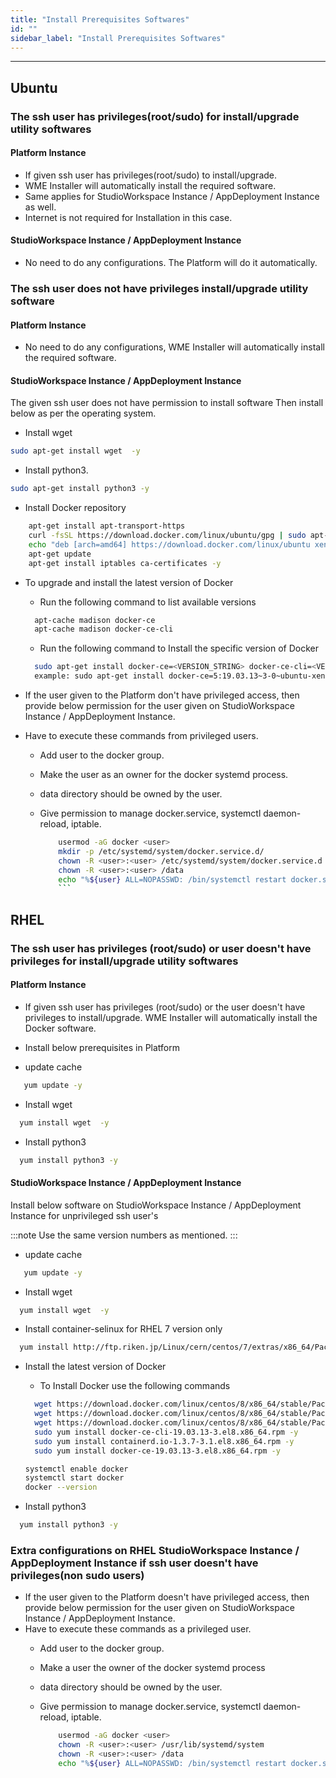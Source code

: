 ```yaml
---
title: "Install Prerequisites Softwares"
id: ""
sidebar_label: "Install Prerequisites Softwares"
---
```

---

## Ubuntu

### The ssh user has privileges(root/sudo) for install/upgrade utility softwares

#### Platform Instance

- If given ssh user has privileges(root/sudo) to install/upgrade.
- WME Installer will automatically install the required software.
- Same applies for StudioWorkspace Instance / AppDeployment Instance as well.
- Internet is not required for Installation in this case.

#### StudioWorkspace Instance / AppDeployment Instance

- No need to do any configurations. The Platform will do it automatically.

### The ssh user does not have privileges install/upgrade utility software

#### Platform Instance

- No need to do any configurations, WME Installer will automatically install the required software.

#### StudioWorkspace Instance / AppDeployment Instance

The given ssh user does not have permission to install software Then install below as per the operating system.

- Install  wget

```bash
sudo apt-get install wget  -y
```

- Install python3.

```bash
sudo apt-get install python3 -y
```

- Install Docker repository

```bash
    apt-get install apt-transport-https
    curl -fsSL https://download.docker.com/linux/ubuntu/gpg | sudo apt-key add -
    echo "deb [arch=amd64] https://download.docker.com/linux/ubuntu xenial stable" > /etc/apt/sources.list.d/docker.list
    apt-get update  
    apt-get install iptables ca-certificates -y
```

- To upgrade and install the latest version of Docker
  - Run the following command to list available versions

  ```bash
    apt-cache madison docker-ce
    apt-cache madison docker-ce-cli
  ```

  - Run the following command to Install the specific version of Docker

  ```bash
    sudo apt-get install docker-ce=<VERSION_STRING> docker-ce-cli=<VERSION_STRING> containerd.io
    example: sudo apt-get install docker-ce=5:19.03.13~3-0~ubuntu-xenial docker-ce-cli=5:19.03.13~3-0~ubuntu-xenial containerd.io
  ```

- If the user given to the Platform don't have privileged access, then provide below permission for the user given on StudioWorkspace Instance / AppDeployment Instance.  
- Have to execute these commands from privileged users.
  - Add user to the docker group.  
  - Make the user as an owner for the docker systemd process.
  - data directory should be owned by the user.
  - Give permission to manage docker.service, systemctl daemon-reload, iptable.

    ```bash
        usermod -aG docker <user>
        mkdir -p /etc/systemd/system/docker.service.d/
        chown -R <user>:<user> /etc/systemd/system/docker.service.d
        chown -R <user>:<user> /data
        echo "%${user} ALL=NOPASSWD: /bin/systemctl restart docker.service,/bin/systemctl daemon-reload,/sbin/iptables" >> /etc/sudoers.d/<sudoers-file-name>
        ```

## RHEL

### The ssh user has privileges (root/sudo) or user doesn't have privileges for install/upgrade utility softwares

#### Platform Instance

- If given ssh user has privileges (root/sudo) or the user doesn't have privileges to install/upgrade. WME Installer will automatically install the Docker software.
- Install below prerequisites in Platform

- update cache

```bash
   yum update -y
```

- Install  wget

```bash
  yum install wget  -y
```

- Install python3

```bash
  yum install python3 -y
```

#### StudioWorkspace Instance / AppDeployment Instance

Install below software on StudioWorkspace Instance / AppDeployment Instance for unprivileged ssh user's

:::note
Use the same version numbers as mentioned.
:::

- update cache

```bash
   yum update -y
```

- Install  wget

```bash
  yum install wget  -y
```

- Install container-selinux for RHEL 7 version only

```bash
  yum install http://ftp.riken.jp/Linux/cern/centos/7/extras/x86_64/Packages/container-selinux-2.10-2.el7.noarch.rpm -y
```

- Install the latest version of Docker
  - To Install Docker use the following commands
  
  ```bash
    wget https://download.docker.com/linux/centos/8/x86_64/stable/Packages/containerd.io-1.3.7-3.1.el8.x86_64.rpm
    wget https://download.docker.com/linux/centos/8/x86_64/stable/Packages/docker-ce-19.03.13-3.el8.x86_64.rpm
    wget https://download.docker.com/linux/centos/8/x86_64/stable/Packages/docker-ce-cli-19.03.13-3.el8.x86_64.rpm
    sudo yum install docker-ce-cli-19.03.13-3.el8.x86_64.rpm -y
    sudo yum install containerd.io-1.3.7-3.1.el8.x86_64.rpm -y
    sudo yum install docker-ce-19.03.13-3.el8.x86_64.rpm -y
  ```

  ```bash
  systemctl enable docker
  systemctl start docker
  docker --version
  ```

- Install python3

```bash
  yum install python3 -y
```

### Extra configurations on RHEL StudioWorkspace Instance / AppDeployment Instance if ssh user doesn't have privileges(non sudo users)

- If the user given to the Platform doesn't have privileged access, then provide below permission for the user given on StudioWorkspace Instance / AppDeployment Instance.
- Have to execute these commands as a privileged user.
  - Add user to the docker group.
  - Make a user the owner of the docker systemd process
  - data directory should be owned by the user.
  - Give permission to manage docker.service, systemctl daemon-reload, iptable.

    ```bash
        usermod -aG docker <user>
        chown -R <user>:<user> /usr/lib/systemd/system
        chown -R <user>:<user> /data
        echo "%${user} ALL=NOPASSWD: /bin/systemctl restart docker.service,/bin/systemctl daemon-reload,/usr/sbin/iptables" >> /etc/sudoers.d/<sudoers-file-name>
    ```
